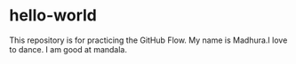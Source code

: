 # hello-world
This repository is for practicing the GitHub Flow.
My name is Madhura.I love to dance. I am good at mandala.
